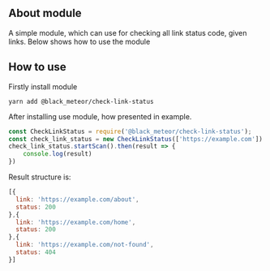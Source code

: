 ## About module
A simple module, which can use for checking all link status code, given links.
Below shows how to use the module

## How to use
Firstly install module
```shell
yarn add @black_meteor/check-link-status
```

After installing use module, how presented in example.
```javascript 
const CheckLinkStatus = require('@black_meteor/check-link-status'); 
const check_link_status = new CheckLinkStatus(['https://example.com']) // Array of your links 
check_link_status.startScan().then(result => { 
    console.log(result) 
}) 
```
Result structure is:
```javascript
[{
  link: 'https://example.com/about',
  status: 200
},{
  link: 'https://example.com/home',
  status: 200
},{
  link: 'https://example.com/not-found',
  status: 404
}]
```
